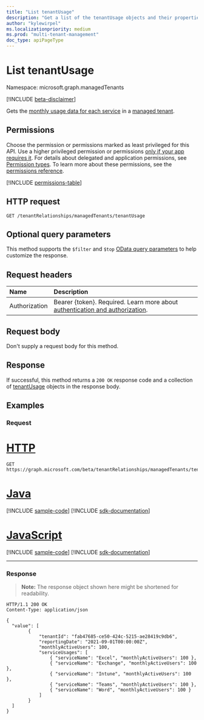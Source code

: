 ```yaml
---
title: "List tenantUsage"
description: "Get a list of the tenantUsage objects and their properties."
author: "kylewirpel"
ms.localizationpriority: medium
ms.prod: "multi-tenant-management"
doc_type: apiPageType
---
```


# List tenantUsage
Namespace: microsoft.graph.managedTenants

[!INCLUDE [beta-disclaimer](../../includes/beta-disclaimer.md)]

Gets the [monthly usage data for each service](../resources/managedtenants-tenantusage.md) in a [managed tenant](../resources/managedtenants-managedtenant.md).

## Permissions
Choose the permission or permissions marked as least privileged for this API. Use a higher privileged permission or permissions [only if your app requires it](/graph/permissions-overview#best-practices-for-using-microsoft-graph-permissions). For details about delegated and application permissions, see [Permission types](/graph/permissions-overview#permission-types). To learn more about these permissions, see the [permissions reference](/graph/permissions-reference).

<!-- { "blockType": "permissions", "name": "managedtenants_managedtenant_list_tenantusage" } -->
[!INCLUDE [permissions-table](../includes/permissions/managedtenants-managedtenant-list-tenantusage-permissions.md)]

## HTTP request

<!-- {
  "blockType": "ignored"
}
-->
``` http
GET /tenantRelationships/managedTenants/tenantUsage
```

## Optional query parameters
This method supports the `$filter` and `$top` [OData query parameters](/graph/query-parameters) to help customize the response.

## Request headers
|Name|Description|
|:---|:---|
|Authorization|Bearer {token}. Required. Learn more about [authentication and authorization](/graph/auth/auth-concepts).|

## Request body
Don't supply a request body for this method.

## Response

If successful, this method returns a `200 OK` response code and a collection of [tenantUsage](../resources/managedtenants-tenantusage.md) objects in the response body.

## Examples

### Request

# [HTTP](#tab/http)
<!-- {
  "blockType": "request",
  "name": "list_tenantusage"
}
-->
``` http
GET https://graph.microsoft.com/beta/tenantRelationships/managedTenants/tenantUsage
```

# [Java](#tab/java)
[!INCLUDE [sample-code](../includes/snippets/java/list-tenantusage-java-snippets.md)]
[!INCLUDE [sdk-documentation](../includes/snippets/snippets-sdk-documentation-link.md)]

# [JavaScript](#tab/javascript)
[!INCLUDE [sample-code](../includes/snippets/javascript/list-tenantusage-javascript-snippets.md)]
[!INCLUDE [sdk-documentation](../includes/snippets/snippets-sdk-documentation-link.md)]

---

### Response
>**Note:** The response object shown here might be shortened for readability.
<!-- {
  "blockType": "response",
  "truncated": true,
  "@odata.type": "Collection(microsoft.graph.managedTenants.tenantUsage)"
}
-->
``` http
HTTP/1.1 200 OK
Content-Type: application/json

{
  "value": [
        {
            "tenantId": "fab47685-ce50-424c-5215-ae28419c9db6",
            "reportingDate": "2021-09-01T00:00:00Z",
            "monthlyActiveUsers": 100,
            "serviceUsages": [
                { "serviceName": "Excel", "monthlyActiveUsers": 100 },
                { "serviceName": "Exchange", "monthlyActiveUsers": 100 },
                { "serviceName": "Intune", "monthlyActiveUsers": 100 },
                { "serviceName": "Teams", "monthlyActiveUsers": 100 },
                { "serviceName": "Word", "monthlyActiveUsers": 100 }
            ]
        }
  ]
}
```

